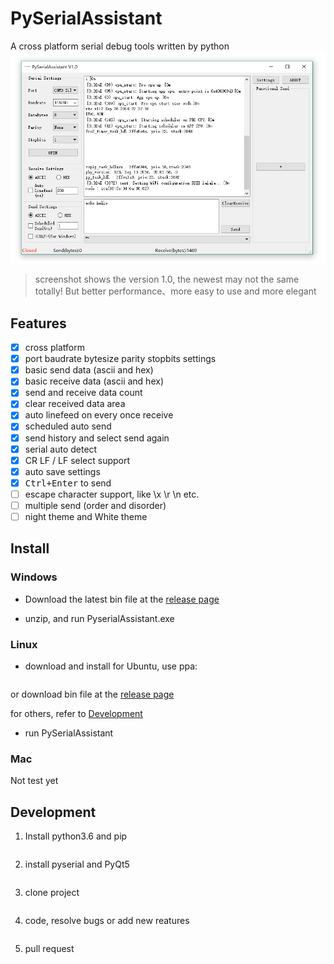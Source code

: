 PySerialAssistant
========
A cross platform serial debug tools written by python
![screenshot](./assets/screenshot_V1.0.png)
> screenshot shows the version 1.0, the newest may not the same totally! But better performance、more easy to use and more elegant

## Features

- [x] cross platform
- [x] port baudrate bytesize parity stopbits settings
- [x] basic send data (ascii and hex)
- [x] basic receive data (ascii and hex)
- [x] send and receive data count
- [x] clear received data area
- [x] auto linefeed on every once receive
- [x] scheduled auto send
- [x] send history and select send again
- [x] serial auto detect
- [x] CR LF / LF select support
- [x] auto save settings
- [x] <kbd>Ctrl+Enter</kbd> to send
- [ ] escape character support, like \x \r \n etc.
- [ ] multiple send (order and disorder)
- [ ] night theme and White theme

## Install

### Windows

* Download the latest bin file at the [release page](https://github.com/Neutree/PyserialAssistant/releases)

* unzip, and run PyserialAssistant.exe

### Linux

* download and install
for Ubuntu, use ppa:
```

```
or download bin file at the [release page](https://github.com/Neutree/PyserialAssistant/releases)

for others, refer to [Development](Development)

* run PySerialAssistant

### Mac
Not test yet

## Development

1. Install python3.6 and pip
```
```

2. install pyserial and PyQt5
```
```

3. clone project
```
```

4. code, resolve bugs or add new reatures
```
```

5. pull request
```
```

